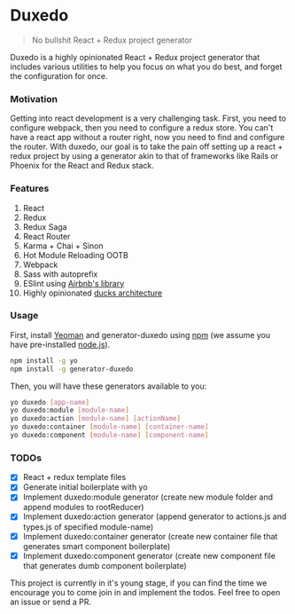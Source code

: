 # Duxedo
> No bullshit React + Redux project generator

Duxedo is a highly opinionated React + Redux project generator that includes various utilities to help you focus on what you do best, and forget the configuration for once.

### Motivation
Getting into react development is a very challenging task. First, you need to configure webpack, then you need to configure a redux store. You can't have a react app without a router right, now you need to find and configure the router. With duxedo, our goal is to take the pain off setting up a react + redux project by using a generator akin to that of frameworks like Rails or Phoenix for the React and Redux stack.

### Features
1. React
3. Redux
4. Redux Saga
5. React Router
6. Karma + Chai + Sinon
7. Hot Module Reloading OOTB
8. Webpack
9. Sass with autoprefix
10. ESlint using [Airbnb's library](https://github.com/airbnb/javascript)
11. Highly opinionated [ducks architecture](https://github.com/erikras/ducks-modular-redux)

### Usage

First, install [Yeoman](http://yeoman.io) and generator-duxedo using [npm](https://www.npmjs.com/) (we assume you have pre-installed [node.js](https://nodejs.org/)).

```bash
npm install -g yo
npm install -g generator-duxedo
```

Then, you will have these generators available to you:

```bash
yo duxedo [app-name]
yo duxedo:module [module-name]
yo duxedo:action [module-name] [actionName]
yo duxedo:container [module-name] [container-name]
yo duxedo:component [module-name] [component-name]
```

### TODOs
- [x] React + redux template files
- [x] Generate initial boilerplate with yo
- [x] Implement duxedo:module generator (create new module folder and append modules to rootReducer)
- [x] Implement duxedo:action generator (append generator to actions.js and types.js of specified module-name)
- [x] Implement duxedo:container generator (create new container file that generates smart component boilerplate)
- [x] Implement duxedo:component generator (create new component file that generates dumb component boilerplate)

This project is currently in it's young stage, if you can find the time we encourage you to come join in and implement the todos. Feel free to open an issue or send a PR.
